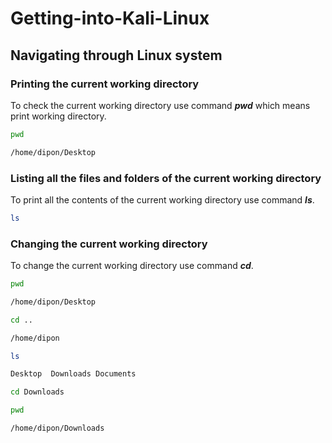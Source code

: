# Getting-into-Kali-Linux

## Navigating through Linux system



### Printing the current working directory
To check the current working directory use command **_pwd_** which means print working directory.

```bash
pwd

/home/dipon/Desktop
```

### Listing all the files and folders of the current working directory

To print all the contents of the current working directory use command **_ls_**.

```bash
ls

```

### Changing the current working directory

To change the current working directory use command **_cd_**.

```bash
pwd

/home/dipon/Desktop

cd ..

/home/dipon

ls

Desktop  Downloads Documents

cd Downloads

pwd

/home/dipon/Downloads
```

